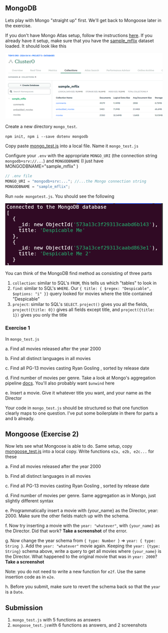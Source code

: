 ## MongoDB

Lets play with Mongo "straight up" first. We'll get back to Mongoose later in the exercise.

If you don't have Mongo Atlas setup, follow the instructions [here](mongo_atlas_setup.md). If you already have it setup, make sure that you have the [sample_mflix](https://www.mongodb.com/docs/atlas/sample-data/#std-label-load-sample-data) dataset loaded. It should look like this

![alt text](image-11.png)

Create a new directory `mongo_test`.

`npm init, npm i --save dotenv mongodb`

Copy paste [mongo_test.js](mongo_test.js) into a local file. Name it `mongo_test.js`

Configure your `.env` with the appropriate `MONGO_URI` (the connection string `mongodb+srv://...`) and `MONGODBNAME` (I just have MONGODBNAME="sample_mflix" )

```js
// .env file
MONGO_URI = "mongodb+srv:..."; //...the Mongo connection string
MONGODBNAME = "sample_mflix";
```

Run `node mongotest.js`. You should see the following

![alt text](image-12.png)

You can think of the MongoDB find method as consisting of three parts

1. `collection`: similar to SQL's `FROM`, this tells us which "tables" to look in
2. `find`: similar to SQL's `WHERE`. Our `{ title: { $regex: "Despicable", $options: "i" }}` query looked for movies where the title contained "Despicable"
3. `project`: similar to SQL's `SELECT`. `project()` gives you all the fields, `project({title: 0})` gives all fields except title, and `project({title: 1})` gives you only the title

### Exercise 1

In `mongo_test.js`

a. Find all movies released after the year 2000

b. Find all distinct languages in all movies

c. Find all PG-13 movies casting Ryan Gosling , sorted by release date

d. Find number of movies per genre. Take a look at Mongo's aggregation pipeline [docs](https://www.mongodb.com/docs/manual/aggregation/). You'll also probably want `$unwind` here

e. Insert a movie. Give it whatever title you want, and your name as the Director

Your code in `mongo_test.js` should be structured so that one function clearly maps to one question. I've put some boilerplate in there for parts a and b already.

## Mongoose (Exercise 2)

Now lets see what Mongoose is able to do. Same setup, copy [mongoose_test.js](mongoose_test.js) into a local copy. Write functions `e2a, e2b, e2c...` for these

a. Find all movies released after the year 2000

b. Find all distinct languages in all movies

c. Find all PG-13 movies casting Ryan Gosling , sorted by release date

d. Find number of movies per genre. Same aggregation as in Mongo, just slightly different syntax

e. Programmatically insert a movie with {your_name} as the Director, year: 2000. Make sure the other fields match up with the schema.

f. Now try inserting a movie with the `year: "whatever"`, with `{your_name}` as the Director. Did that work? **Take a screenshot** of the error.

g. Now change the year schema from `{ type: Number }` => `year: { type: String }`. Add the `year: "whatever"` movie again. Keeping the `year: {type: String}` schema above, write a query to get all movies where `{your_name}` is the Director. What happened to the original movie that was in `year: 2000`? **Take a screenshot**

Note: you do not need to write a new function for `e2f`. Use the same insertion code as in `e2e`.

h. Before you submit, make sure to revert the schema back so that the `year` is a `Date`.

## Submission

1. `mongo_test.js` with 5 functions as answers
2. `mongoose_test.js`with 6 functions as answers, and 2 screenshots
